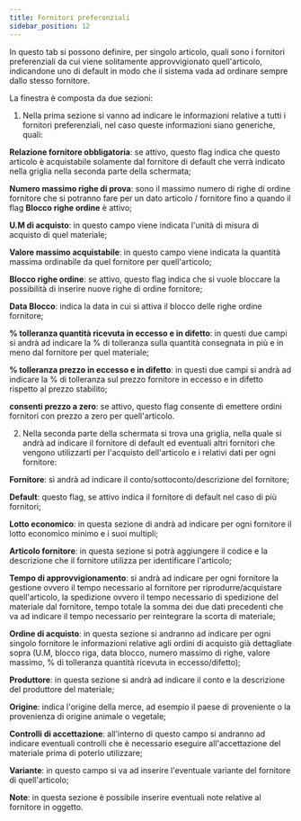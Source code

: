 ```yaml
---
title: Fornitori preferenziali
sidebar_position: 12
---
```


In questo tab si possono definire, per singolo articolo, quali sono i fornitori preferenziali da cui viene solitamente approvvigionato quell'articolo, indicandone uno di default in modo che il sistema vada ad ordinare sempre dallo stesso fornitore.

La finestra è composta da due sezioni:

1. Nella prima sezione si vanno ad indicare le informazioni relative a tutti i fornitori preferenziali, nel caso queste informazioni siano generiche, quali:

**Relazione fornitore obbligatoria**: se attivo, questo flag indica che questo articolo è acquistabile solamente dal fornitore di default che verrà indicato nella griglia nella seconda parte della schermata;

**Numero massimo righe di prova**: sono il massimo numero di righe di ordine fornitore che si potranno fare per un dato articolo / fornitore fino a quando il flag **Blocco righe ordine** è attivo;

**U.M di acquisto**: in questo campo viene indicata l'unità di misura di acquisto di quel materiale;

**Valore massimo acquistabile**: in questo campo viene indicata la quantità massima ordinabile da quel fornitore per quell'articolo;

**Blocco righe ordine**: se attivo, questo flag indica che si vuole bloccare la possibilità di inserire nuove righe di ordine fornitore;

**Data Blocco**: indica la data in cui si attiva il blocco delle righe ordine fornitore;

**% tolleranza quantità ricevuta in eccesso e in difetto**: in questi due campi si andrà ad indicare la % di tolleranza sulla quantità consegnata in più e in meno dal fornitore per quel materiale;

**% tolleranza prezzo in eccesso e in difetto**: in questi due campi si andrà ad indicare la % di tolleranza sul prezzo fornitore in eccesso e in difetto rispetto al prezzo stabilito;

**consenti prezzo a zero**: se attivo, questo flag consente di emettere ordini fornitori con prezzo a zero per quell'articolo.

2. Nella seconda parte della schermata si trova una griglia, nella quale si andrà ad indicare il fornitore di default ed eventuali altri fornitori che vengono utilizzarti per l'acquisto dell'articolo e i relativi dati per ogni fornitore:

**Fornitore**: si andrà ad indicare il conto/sottoconto/descrizione del fornitore;

**Default**: questo flag, se attivo indica il fornitore di default nel caso di più fornitori;

**Lotto economico**: in questa sezione di andrà ad indicare per ogni fornitore il lotto economico minimo e i suoi multipli;

**Articolo fornitore**: in questa sezione si potrà aggiungere il codice e la descrizione che il fornitore utilizza per identificare l'articolo;

**Tempo di approvvigionamento**: si andrà ad indicare per ogni fornitore la gestione ovvero il tempo necessario al fornitore per riprodurre/acquistare quell'articolo, la spedizione ovvero il tempo necessario di spedizione del materiale dal fornitore, tempo totale la somma dei due dati precedenti che va ad indicare il tempo necessario per reintegrare la scorta di materiale;

**Ordine di acquisto**: in questa sezione si andranno ad indicare per ogni singolo fornitore le informazioni relative agli ordini di acquisto già dettagliate sopra (U.M, blocco riga, data blocco, numero massimo di righe, valore massimo, % di tolleranza quantità ricevuta in eccesso/difetto);

**Produttore**: in questa sezione si andrà ad indicare il conto e la descrizione del produttore del materiale;

**Origine**: indica l'origine della merce, ad esempio il paese di proveniente o la provenienza di origine animale o vegetale;     

**Controlli di accettazione**: all'interno di questo campo si andranno ad indicare eventuali controlli che è necessario eseguire all'accettazione del materiale prima di poterlo utilizzare;

**Variante**: in questo campo si va ad inserire l'eventuale variante del fornitore di quell'articolo;

**Note**: in questa sezione è possibile inserire eventuali note relative al fornitore in oggetto.

